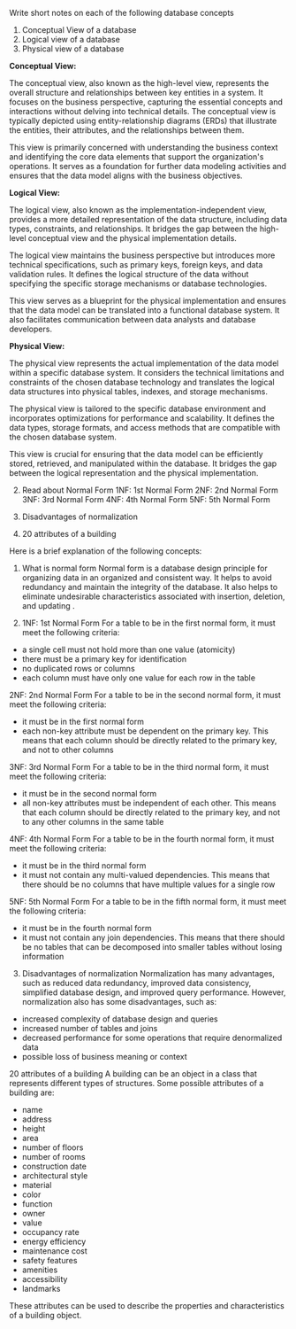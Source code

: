 
Write short notes on each of the following database concepts
1. Conceptual View of a database
2. Logical view of a database
3. Physical view of a database

**Conceptual View:**

The conceptual view, also known as the high-level view, represents the overall structure and relationships between key entities in a system. It focuses on the business perspective, capturing the essential concepts and interactions without delving into technical details. The conceptual view is typically depicted using entity-relationship diagrams (ERDs) that illustrate the entities, their attributes, and the relationships between them.

This view is primarily concerned with understanding the business context and identifying the core data elements that support the organization's operations. It serves as a foundation for further data modeling activities and ensures that the data model aligns with the business objectives.

**Logical View:**

The logical view, also known as the implementation-independent view, provides a more detailed representation of the data structure, including data types, constraints, and relationships. It bridges the gap between the high-level conceptual view and the physical implementation details.

The logical view maintains the business perspective but introduces more technical specifications, such as primary keys, foreign keys, and data validation rules. It defines the logical structure of the data without specifying the specific storage mechanisms or database technologies.

This view serves as a blueprint for the physical implementation and ensures that the data model can be translated into a functional database system. It also facilitates communication between data analysts and database developers.

**Physical View:**

The physical view represents the actual implementation of the data model within a specific database system. It considers the technical limitations and constraints of the chosen database technology and translates the logical data structures into physical tables, indexes, and storage mechanisms.

The physical view is tailored to the specific database environment and incorporates optimizations for performance and scalability. It defines the data types, storage formats, and access methods that are compatible with the chosen database system.

This view is crucial for ensuring that the data model can be efficiently stored, retrieved, and manipulated within the database. It bridges the gap between the logical representation and the physical implementation.

2. Read about Normal Form
1NF: 1st Normal Form
2NF: 2nd Normal Form
3NF: 3rd Normal Form
4NF: 4th Normal Form
5NF: 5th Normal Form

3. Disadvantages of normalization
4. 20 attributes of a building

Here is a brief explanation of the following concepts:

1) What is normal form
Normal form is a database design principle for organizing data in an organized and consistent way. It helps to avoid redundancy and maintain the integrity of the database. It also helps to eliminate undesirable characteristics associated with insertion, deletion, and updating  .

2) 1NF: 1st Normal Form
For a table to be in the first normal form, it must meet the following criteria:
- a single cell must not hold more than one value (atomicity)
- there must be a primary key for identification
- no duplicated rows or columns
- each column must have only one value for each row in the table 

2NF: 2nd Normal Form
For a table to be in the second normal form, it must meet the following criteria:
- it must be in the first normal form
- each non-key attribute must be dependent on the primary key. This means that each column should be directly related to the primary key, and not to other columns 

3NF: 3rd Normal Form
For a table to be in the third normal form, it must meet the following criteria:
- it must be in the second normal form
- all non-key attributes must be independent of each other. This means that each column should be directly related to the primary key, and not to any other columns in the same table 

4NF: 4th Normal Form
For a table to be in the fourth normal form, it must meet the following criteria:
- it must be in the third normal form
- it must not contain any multi-valued dependencies. This means that there should be no columns that have multiple values for a single row

5NF: 5th Normal Form
For a table to be in the fifth normal form, it must meet the following criteria:
- it must be in the fourth normal form
- it must not contain any join dependencies. This means that there should be no tables that can be decomposed into smaller tables without losing information

3. Disadvantages of normalization
Normalization has many advantages, such as reduced data redundancy, improved data consistency, simplified database design, and improved query performance. However, normalization also has some disadvantages, such as:
- increased complexity of database design and queries
- increased number of tables and joins
- decreased performance for some operations that require denormalized data
- possible loss of business meaning or context


20 attributes of a building
 A building can be an object in a class that represents different types of structures. Some possible attributes of a building are:

- name
- address
- height
- area
- number of floors
- number of rooms
- construction date
- architectural style
- material
- color
- function
- owner
- value
- occupancy rate
- energy efficiency
- maintenance cost
- safety features
- amenities
- accessibility
- landmarks

These attributes can be used to describe the properties and characteristics of a building object.